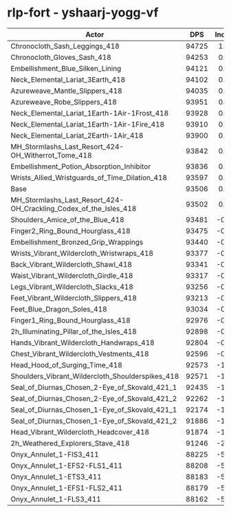 # rlp-fort - yshaarj-yogg-vf
| Actor | DPS | Increase |
|---|:---:|:---:|
|Chronocloth_Sash_Leggings_418|94725|1.30%|
|Chronocloth_Gloves_Sash_418|94253|0.80%|
|Embellishment_Blue_Silken_Lining|94121|0.66%|
|Neck_Elemental_Lariat_3Earth_418|94102|0.64%|
|Azureweave_Mantle_Slippers_418|94035|0.57%|
|Azureweave_Robe_Slippers_418|93951|0.48%|
|Neck_Elemental_Lariat_1Earth-1Air-1Frost_418|93928|0.45%|
|Neck_Elemental_Lariat_1Earth-1Air-1Fire_418|93910|0.43%|
|Neck_Elemental_Lariat_2Earth-1Air_418|93900|0.42%|
|MH_Stormlashs_Last_Resort_424-OH_Witherrot_Tome_418|93842|0.36%|
|Embellishment_Potion_Absorption_Inhibitor|93836|0.35%|
|Wrists_Allied_Wristguards_of_Time_Dilation_418|93597|0.10%|
|Base|93506|0.00%|
|MH_Stormlashs_Last_Resort_424-OH_Crackling_Codex_of_the_Isles_418|93502|0.00%|
|Shoulders_Amice_of_the_Blue_418|93481|-0.03%|
|Finger2_Ring_Bound_Hourglass_418|93475|-0.03%|
|Embellishment_Bronzed_Grip_Wrappings|93440|-0.07%|
|Wrists_Vibrant_Wildercloth_Wristwraps_418|93377|-0.14%|
|Back_Vibrant_Wildercloth_Shawl_418|93341|-0.18%|
|Waist_Vibrant_Wildercloth_Girdle_418|93317|-0.20%|
|Legs_Vibrant_Wildercloth_Slacks_418|93256|-0.27%|
|Feet_Vibrant_Wildercloth_Slippers_418|93213|-0.31%|
|Feet_Blue_Dragon_Soles_418|93034|-0.50%|
|Finger1_Ring_Bound_Hourglass_418|92976|-0.57%|
|2h_Illuminating_Pillar_of_the_Isles_418|92898|-0.65%|
|Hands_Vibrant_Wildercloth_Handwraps_418|92804|-0.75%|
|Chest_Vibrant_Wildercloth_Vestments_418|92596|-0.97%|
|Head_Hood_of_Surging_Time_418|92573|-1.00%|
|Shoulders_Vibrant_Wildercloth_Shoulderspikes_418|92571|-1.00%|
|Seal_of_Diurnas_Chosen_2-Eye_of_Skovald_421_1|92435|-1.15%|
|Seal_of_Diurnas_Chosen_2-Eye_of_Skovald_421_2|92262|-1.33%|
|Seal_of_Diurnas_Chosen_1-Eye_of_Skovald_421_1|92174|-1.42%|
|Seal_of_Diurnas_Chosen_1-Eye_of_Skovald_421_2|91886|-1.73%|
|Head_Vibrant_Wildercloth_Headcover_418|91874|-1.75%|
|2h_Weathered_Explorers_Stave_418|91246|-2.42%|
|Onyx_Annulet_1-FIS3_411|88225|-5.65%|
|Onyx_Annulet_1-EFS2-FLS1_411|88208|-5.67%|
|Onyx_Annulet_1-ETS3_411|88183|-5.69%|
|Onyx_Annulet_1-EFS1-FLS2_411|88179|-5.70%|
|Onyx_Annulet_1-FLS3_411|88162|-5.72%|
